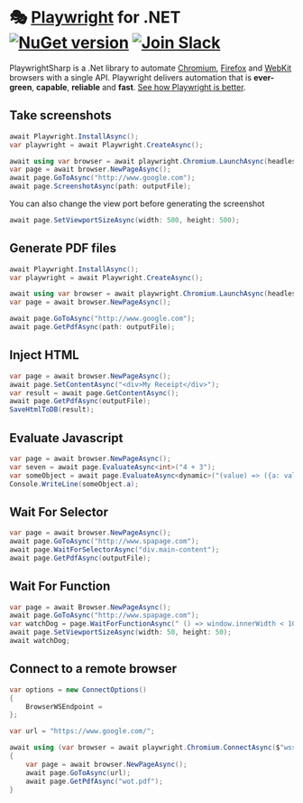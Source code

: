 # 🎭 [Playwright](https://playwright.dev) for .NET [![NuGet version](https://buildstats.info/nuget/PlaywrightSharp)](https://www.nuget.org/packages/PlaywrightSharp) [![Join Slack](https://img.shields.io/badge/join-slack-infomational)](https://join.slack.com/t/playwright/shared_invite/enQtOTEyMTUxMzgxMjIwLThjMDUxZmIyNTRiMTJjNjIyMzdmZDA3MTQxZWUwZTFjZjQwNGYxZGM5MzRmNzZlMWI5ZWUyOTkzMjE5Njg1NDg)

PlaywrightSharp is a .Net library to automate [Chromium](https://www.chromium.org/Home), [Firefox](https://www.mozilla.org/en-US/firefox/new/) and [WebKit](https://webkit.org/) browsers with a single API. Playwright delivers automation that is **ever-green**, **capable**, **reliable** and **fast**. [See how Playwright is better](https://playwright.dev/#path=docs%2Fwhy-playwright.md&q=).

## Take screenshots

```cs
await Playwright.InstallAsync();
var playwright = await Playwright.CreateAsync();

await using var browser = await playwright.Chromium.LaunchAsync(headless: false);
var page = await browser.NewPageAsync();
await page.GoToAsync("http://www.google.com");
await page.ScreenshotAsync(path: outputFile);
```

You can also change the view port before generating the screenshot

```cs
await page.SetViewportSizeAsync(width: 500, height: 500);
```

## Generate PDF files

```cs
await Playwright.InstallAsync();
var playwright = await Playwright.CreateAsync();

await using var browser = await playwright.Chromium.LaunchAsync(headless: true);
var page = await browser.NewPageAsync();

await page.GoToAsync("http://www.google.com");
await page.GetPdfAsync(path: outputFile);
```

## Inject HTML

```cs
var page = await browser.NewPageAsync();
await page.SetContentAsync("<div>My Receipt</div>");
var result = await page.GetContentAsync();
await page.GetPdfAsync(outputFile);
SaveHtmlToDB(result);
```

## Evaluate Javascript

```cs
var page = await browser.NewPageAsync();
var seven = await page.EvaluateAsync<int>("4 + 3");
var someObject = await page.EvaluateAsync<dynamic>("(value) => ({a: value})", 5);
Console.WriteLine(someObject.a);
```

## Wait For Selector

```cs
var page = await browser.NewPageAsync();
await page.GoToAsync("http://www.spapage.com");
await page.WaitForSelectorAsync("div.main-content");
await page.GetPdfAsync(outputFile);
```

## Wait For Function

```cs
var page = await Browser.NewPageAsync();
await page.GoToAsync("http://www.spapage.com");
var watchDog = page.WaitForFunctionAsync(" () => window.innerWidth < 100");
await page.SetViewportSizeAsync(width: 50, height: 50);
await watchDog;
```

## Connect to a remote browser

```cs
var options = new ConnectOptions()
{
    BrowserWSEndpoint = 
};

var url = "https://www.google.com/";

await using (var browser = await playwright.Chromium.ConnectAsync($"wss://www.externalbrowser.io?token={apikey}"))
{
    var page = await browser.NewPageAsync();
    await page.GoToAsync(url);
    await page.GetPdfAsync("wot.pdf");
}
```

